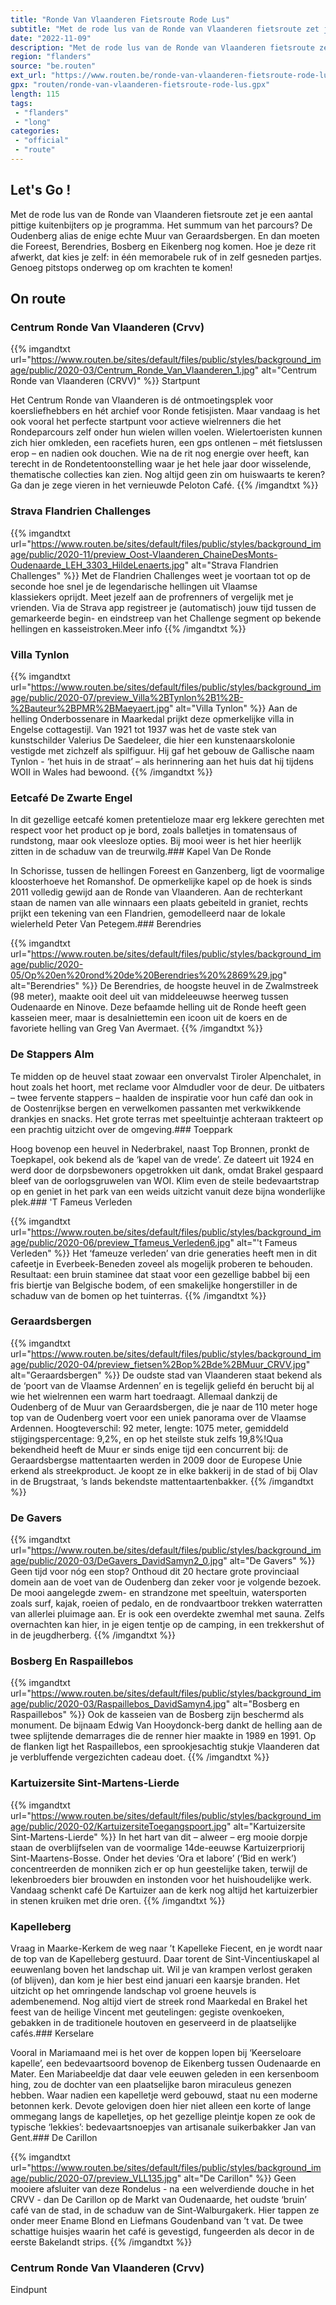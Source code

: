 ```yaml
---
title: "Ronde Van Vlaanderen Fietsroute Rode Lus"
subtitle: "Met de rode lus van de Ronde van Vlaanderen fietsroute zet je een aantal pittige kuitenbijters op je programma"
date: "2022-11-09"
description: "Met de rode lus van de Ronde van Vlaanderen fietsroute zet je een aantal pittige kuitenbijters op je programma"
region: "flanders"
source: "be.routen"
ext_url: "https://www.routen.be/ronde-van-vlaanderen-fietsroute-rode-lus"
gpx: "routen/ronde-van-vlaanderen-fietsroute-rode-lus.gpx"
length: 115
tags:
 - "flanders"
 - "long"
categories:
 - "official"
 - "route"
---
```


## Let's Go ! 

Met de rode lus van de Ronde van Vlaanderen fietsroute zet je een aantal pittige kuitenbijters op je programma. Het summum van het parcours? De Oudenberg alias de enige echte Muur van Geraardsbergen. En dan moeten die Foreest, Berendries, Bosberg en Eikenberg nog komen. Hoe je deze rit afwerkt, dat kies je zelf: in één memorabele ruk of in zelf gesneden partjes. Genoeg pitstops onderweg op om krachten te komen!

## On route

### Centrum Ronde Van Vlaanderen (Crvv)

{{% imgandtxt url="https://www.routen.be/sites/default/files/public/styles/background_image/public/2020-03/Centrum_Ronde_Van_Vlaanderen_1.jpg" alt="Centrum Ronde van Vlaanderen (CRVV)" %}}
Startpunt

Het Centrum Ronde van Vlaanderen is dé ontmoetingsplek voor koersliefhebbers en hét archief voor Ronde fetisjisten. Maar vandaag is het ook vooral het perfecte startpunt voor actieve wielrenners die het Rondeparcours zelf onder hun wielen willen voelen. Wielertoeristen kunnen zich hier omkleden, een racefiets huren, een gps ontlenen – mét fietslussen erop – en nadien ook douchen. Wie na de rit nog energie over heeft, kan terecht in de Rondetentoonstelling waar je het hele jaar door wisselende, thematische collecties kan zien. Nog altijd geen zin om huiswaarts te keren? Ga dan je zege vieren in het vernieuwde Peloton Café.
{{% /imgandtxt %}}

### Strava Flandrien Challenges

{{% imgandtxt url="https://www.routen.be/sites/default/files/public/styles/background_image/public/2020-11/preview_Oost-Vlaanderen_ChaineDesMonts-Oudenaarde_LEH_3303_HildeLenaerts.jpg" alt="Strava Flandrien Challenges" %}}
Met de Flandrien Challenges weet je voortaan tot op de seconde hoe snel je de legendarische hellingen uit Vlaamse klassiekers oprijdt. Meet jezelf aan de profrenners of vergelijk met je vrienden. Via de Strava app registreer je (automatisch) jouw tijd tussen de gemarkeerde begin- en eindstreep van het Challenge segment op bekende hellingen en kasseistroken.Meer info
{{% /imgandtxt %}}

### Villa Tynlon

{{% imgandtxt url="https://www.routen.be/sites/default/files/public/styles/background_image/public/2020-07/preview_Villa%2BTynlon%2B1%2B-%2Bauteur%2BPMR%2BMaeyaert.jpg" alt="Villa Tynlon" %}}
Aan de helling Onderbossenare in Maarkedal prijkt deze opmerkelijke villa in Engelse cottagestijl. Van 1921 tot 1937 was het de vaste stek van kunstschilder Valerius De Saedeleer, die hier een kunstenaarskolonie vestigde met zichzelf als spilfiguur. Hij gaf het gebouw de Gallische naam Tynlon - ‘het huis in de straat’ – als herinnering aan het huis dat hij tijdens WOII in Wales had bewoond.
{{% /imgandtxt %}}

### Eetcafé De Zwarte Engel

In dit gezellige eetcafé komen pretentieloze maar erg lekkere gerechten met respect voor het product op je bord, zoals balletjes in tomatensaus of rundstong, maar ook vleesloze opties. Bij mooi weer is het hier heerlijk zitten in de schaduw van de treurwilg.### Kapel Van De Ronde

In Schorisse, tussen de hellingen Foreest en Ganzenberg, ligt de voormalige kloosterhoeve het Romanshof. De opmerkelijke kapel op de hoek is sinds 2011 volledig gewijd aan de Ronde van Vlaanderen. Aan de rechterkant staan de namen van alle winnaars een plaats gebeiteld in graniet, rechts prijkt een tekening van een Flandrien, gemodelleerd naar de lokale wielerheld Peter Van Petegem.### Berendries

{{% imgandtxt url="https://www.routen.be/sites/default/files/public/styles/background_image/public/2020-05/Op%20en%20rond%20de%20Berendries%20%2869%29.jpg" alt="Berendries" %}}
De Berendries, de hoogste heuvel in de Zwalmstreek (98 meter), maakte ooit deel uit van middeleeuwse heerweg tussen Oudenaarde en Ninove. Deze befaamde helling uit de Ronde heeft geen kasseien meer, maar is desalniettemin een icoon uit de koers en de favoriete helling van Greg Van Avermaet.
{{% /imgandtxt %}}

### De Stappers Alm

Te midden op de heuvel staat zowaar een onvervalst Tiroler Alpenchalet, in hout zoals het hoort, met reclame voor Almdudler voor de deur. De uitbaters – twee fervente stappers – haalden de inspiratie voor hun café dan ook in de Oostenrijkse bergen en verwelkomen passanten met verkwikkende drankjes en snacks. Het grote terras met speeltuintje achteraan trakteert op een prachtig uitzicht over de omgeving.### Toeppark

Hoog bovenop een heuvel in Nederbrakel, naast Top Bronnen, pronkt de Toepkapel, ook bekend als de ‘kapel van de vrede’. Ze dateert uit 1924 en werd door de dorpsbewoners opgetrokken uit dank, omdat Brakel gespaard bleef van de oorlogsgruwelen van WOI. Klim even de steile bedevaartstrap op en geniet in het park van een weids uitzicht vanuit deze bijna wonderlijke plek.### 'T Fameus Verleden

{{% imgandtxt url="https://www.routen.be/sites/default/files/public/styles/background_image/public/2020-06/preview_Tfameus_Verleden6.jpg" alt="'t Fameus Verleden" %}}
Het ‘fameuze verleden’ van drie generaties heeft men in dit cafeetje in Everbeek-Beneden zoveel als mogelijk proberen te behouden. Resultaat: een bruin staminee dat staat voor een gezellige babbel bij een fris biertje van Belgische bodem, of een smakelijke hongerstiller in de schaduw van de bomen op het tuinterras.
{{% /imgandtxt %}}

### Geraardsbergen

{{% imgandtxt url="https://www.routen.be/sites/default/files/public/styles/background_image/public/2020-04/preview_fietsen%2Bop%2Bde%2BMuur_CRVV.jpg" alt="Geraardsbergen" %}}
De oudste stad van Vlaanderen staat bekend als de ‘poort van de Vlaamse Ardennen’ en is tegelijk geliefd én berucht bij al wie het wielrennen een warm hart toedraagt. Allemaal dankzij de Oudenberg of de Muur van Geraardsbergen, die je naar de 110 meter hoge top van de Oudenberg voert voor een uniek panorama over de Vlaamse Ardennen. Hoogteverschil: 92 meter, lengte: 1075 meter, gemiddeld stijgingspercentage: 9,2%, en op het steilste stuk zelfs 19,8%!Qua bekendheid heeft de Muur er sinds enige tijd een concurrent bij: de Geraardsbergse mattentaarten werden in 2009 door de Europese Unie erkend als streekproduct. Je koopt ze in elke bakkerij in de stad of bij Olav in de Brugstraat, ’s lands bekendste mattentaartenbakker.
{{% /imgandtxt %}}

### De Gavers

{{% imgandtxt url="https://www.routen.be/sites/default/files/public/styles/background_image/public/2020-03/DeGavers_DavidSamyn2_0.jpg" alt="De Gavers" %}}
Geen tijd voor nóg een stop? Onthoud dit 20 hectare grote provinciaal domein aan de voet van de Oudenberg dan zeker voor je volgende bezoek. De mooi aangelegde zwem- en strandzone met speeltuin, watersporten zoals surf, kajak, roeien of pedalo, en de rondvaartboor trekken waterratten van allerlei pluimage aan. Er is ook een overdekte zwemhal met sauna. Zelfs overnachten kan hier, in je eigen tentje op de camping, in een trekkershut of in de jeugdherberg.
{{% /imgandtxt %}}

### Bosberg En Raspaillebos

{{% imgandtxt url="https://www.routen.be/sites/default/files/public/styles/background_image/public/2020-03/Raspaillebos_DavidSamyn4.jpg" alt="Bosberg en Raspaillebos" %}}
Ook de kasseien van de Bosberg zijn beschermd als monument. De bijnaam Edwig Van Hooydonck-berg dankt de helling aan de twee splijtende demarrages die de renner hier maakte in 1989 en 1991. Op de flanken ligt het Raspaillebos, een sprookjesachtig stukje Vlaanderen dat je verbluffende vergezichten cadeau doet.
{{% /imgandtxt %}}

### Kartuizersite Sint-Martens-Lierde

{{% imgandtxt url="https://www.routen.be/sites/default/files/public/styles/background_image/public/2020-02/KartuizersiteToegangspoort.jpg" alt="Kartuizersite Sint-Martens-Lierde" %}}
In het hart van dit – alweer – erg mooie dorpje staan de overblijfselen van de voormalige 14de-eeuwse Kartuizerpriorij Sint-Maartens-Bosse. Onder het devies ‘Ora et labore’ (‘Bid en werk’) concentreerden de monniken zich er op hun geestelijke taken, terwijl de lekenbroeders bier brouwden en instonden voor het huishoudelijke werk. Vandaag schenkt café De Kartuizer aan de kerk nog altijd het kartuizerbier in stenen kruiken met drie oren.
{{% /imgandtxt %}}

### Kapelleberg

Vraag in Maarke-Kerkem de weg naar ’t Kapelleke Fiecent, en je wordt naar de top van de Kapelleberg gestuurd. Daar torent de Sint-Vincentiuskapel al eeuwenlang boven het landschap uit. Wil je van krampen verlost geraken (of blijven), dan kom je hier best eind januari een kaarsje branden. Het uitzicht op het omringende landschap vol groene heuvels is adembenemend. Nog altijd viert de streek rond Maarkedal en Brakel het feest van de heilige Vincent met geutelingen: gegiste ovenkoeken, gebakken in de traditionele houtoven en geserveerd in de plaatselijke cafés.### Kerselare

Vooral in Mariamaand mei is het over de koppen lopen bij ‘Keerseloare kapelle’, een bedevaartsoord bovenop de Eikenberg tussen Oudenaarde en Mater. Een Mariabeeldje dat daar vele eeuwen geleden in een kersenboom hing, zou de dochter van een plaatselijke baron miraculeus genezen hebben. Waar nadien een kapelletje werd gebouwd, staat nu een moderne betonnen kerk. Devote gelovigen doen hier niet alleen een korte of lange ommegang langs de kapelletjes, op het gezellige pleintje kopen ze ook de typische ‘lekkies’: bedevaartsnoepjes van artisanale suikerbakker Jan van Gent.### De Carillon

{{% imgandtxt url="https://www.routen.be/sites/default/files/public/styles/background_image/public/2020-07/preview_VLL135.jpg" alt="De Carillon" %}}
Geen mooiere afsluiter van deze Rondelus - na een welverdiende douche in het CRVV - dan De Carillon op de Markt van Oudenaarde, het oudste ‘bruin’ café van de stad, in de schaduw van de Sint-Walburgakerk. Hier tappen ze onder meer Ename Blond en Liefmans Goudenband van ’t vat. De twee schattige huisjes waarin het café is gevestigd, fungeerden als decor in de eerste Bakelandt strips.
{{% /imgandtxt %}}

### Centrum Ronde Van Vlaanderen (Crvv)

Eindpunt


